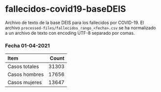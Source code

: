 # fallecidos-covid19-baseDEIS

Archivo de texto de la base DEIS para los fallecidos por COVID-19. El archivo `processed-files/fallecidos_rango_<fecha>.csv` se ha normalizado a un archivo de texto con encoding UTF-8 separado por comas.

### Fecha 01-04-2021

| Item | Count |
| :-- | --: |
| Casos totales | 31303 |
| Casos hombres | 17656 |
| Casos mujeres | 13647 |
